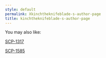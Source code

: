 ```yaml
---
style: default
permalink: Xkinchtheknifeblade-s-author-page
title: kinchtheknifeblade-s-author-page
---
```

You may also like:

[SCP-1317](http://scp-wiki.net/scp-1317)

[SCP-1585](http://scp-wiki.net/scp-1585)
